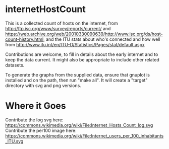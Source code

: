 internetHostCount
=================

This is a collected count of hosts on the internet, from 
http://ftp.isc.org/www/survey/reports/current/ and 
https://web.archive.org/web/20010330090639/http://www.isc.org/ds/host-count-history.html, 
and the ITU stats about who's connected and how well from http://www.itu.int/en/ITU-D/Statistics/Pages/stat/default.aspx

Contributions are welcome, to fill in details about the early internet and to keep the data current.  It might also be appropriate to include other related datasets.

To generate the graphs from the supplied data, ensure that gnuplot is installed and on the path, then run "make all".  It will create a "target" directory with svg and png versions.

Where it Goes
=============
Contribute the log svg here: https://commons.wikimedia.org/wiki/File:Internet_Hosts_Count_log.svg
Contribute the per100 image here: https://commons.wikimedia.org/wiki/File:Internet_users_per_100_inhabitants_ITU.svg
